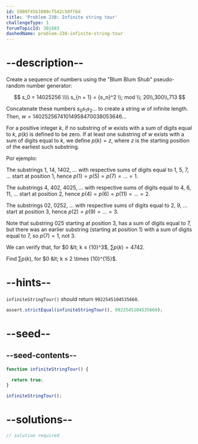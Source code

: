 ```yaml
---
id: 5900f45b1000cf542c50ff6d
title: 'Problem 238: Infinite string tour'
challengeType: 1
forumTopicId: 301883
dashedName: problem-238-infinite-string-tour
---
```


# --description--

Create a sequence of numbers using the "Blum Blum Shub" pseudo-random number generator:

$$ s_0 = 14025256 \\\\
s_{n + 1} = {s_n}^2 \\; mod \\; 20\\,300\\,713 $$

Concatenate these numbers $s_0s_1s_2\ldots$ to create a string $w$ of infinite length. Then, $w = 14025256741014958470038053646\ldots$

For a positive integer $k$, if no substring of $w$ exists with a sum of digits equal to $k$, $p(k)$ is defined to be zero. If at least one substring of $w$ exists with a sum of digits equal to $k$, we define $p(k) = z$, where $z$ is the starting position of the earliest such substring.

Por ejemplo:

The substrings 1, 14, 1402, … with respective sums of digits equal to 1, 5, 7, … start at position 1, hence $p(1) = p(5) = p(7) = \ldots = 1$.

The substrings 4, 402, 4025, … with respective sums of digits equal to 4, 6, 11, … start at position 2, hence $p(4) = p(6) = p(11) = \ldots = 2$.

The substrings 02, 0252, … with respective sums of digits equal to 2, 9, … start at position 3, hence $p(2) = p(9) = \ldots = 3$.

Note that substring 025 starting at position 3, has a sum of digits equal to 7, but there was an earlier substring (starting at position 1) with a sum of digits equal to 7, so $p(7) = 1$, not 3.

We can verify that, for $0 &lt; k ≤ {10}^3$, $\sum p(k) = 4742$.

Find $\sum p(k)$, for $0 &lt; k ≤ 2 \times {10}^{15}$.

# --hints--

`infiniteStringTour()` should return `9922545104535660`.

```js
assert.strictEqual(infiniteStringTour(), 9922545104535660);
```

# --seed--

## --seed-contents--

```js
function infiniteStringTour() {

  return true;
}

infiniteStringTour();
```

# --solutions--

```js
// solution required
```
